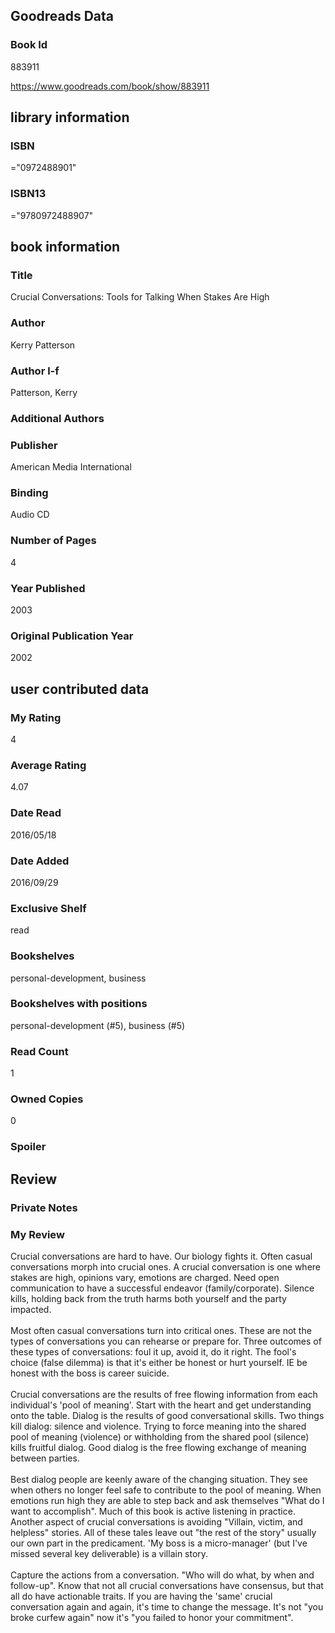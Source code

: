 <!-- This template shows how to bulk convert all columns of data into one markdown file -->
<!-- caveat: KeyError if there's a mismatch. Empty values output nothing -->

## Goodreads Data

### Book Id 

883911

https://www.goodreads.com/book/show/883911

## library information

### ISBN 
="0972488901"

### ISBN13 
="9780972488907"

## book information

### Title
Crucial Conversations: Tools for Talking When Stakes Are High

### Author 
Kerry Patterson

### Author l-f 
Patterson, Kerry

### Additional Authors


### Publisher 
American Media International

### Binding
Audio CD

### Number of Pages
4

### Year Published
2003

### Original Publication Year 
2002

## user contributed data

### My Rating
4

### Average Rating
4.07

### Date Read
2016/05/18

### Date Added
2016/09/29

### Exclusive Shelf
read

### Bookshelves
personal-development, business

### Bookshelves with positions
personal-development (#5), business (#5)

### Read Count
1

### Owned Copies
0

### Spoiler 


## Review

### Private Notes


### My Review
Crucial conversations are hard to have. Our biology fights it. Often casual conversations morph into crucial ones. A crucial conversation is one where stakes are high, opinions vary, emotions are charged. Need open communication to have a successful endeavor (family/corporate). Silence kills, holding back from the truth harms both yourself and the party impacted.<br/><br/>Most often casual conversations turn into critical ones. These are not the types of conversations you can rehearse or prepare for. Three outcomes of these types of conversations: foul it up, avoid it, do it right. The fool's choice (false dilemma) is that it's either be honest or hurt yourself. IE be honest with the boss is career suicide.<br/><br/>Crucial conversations are the results of free flowing information from each individual's 'pool of meaning'. Start with the heart and get understanding onto the table. Dialog is the results of good conversational skills. Two things kill dialog: silence and violence. Trying to force meaning into the shared pool of meaning (violence) or withholding from the shared pool (silence) kills fruitful dialog. Good dialog is the free flowing exchange of meaning between parties.<br/><br/>Best dialog people are keenly aware of the changing situation. They see when others no longer feel safe to contribute to the pool of meaning. When emotions run high they are able to step back and ask themselves "What do I want to accomplish". Much of this book is active listening in practice. Another aspect of crucial conversations is avoiding "Villain, victim, and helpless" stories. All of these tales leave out "the rest of the story" usually our own part in the predicament. 'My boss is a micro-manager' (but I've missed several key deliverable) is a villain story.<br/><br/>Capture the actions from a conversation. "Who will do what, by when and follow-up". Know that not all crucial conversations have consensus, but that all do have actionable traits. If you are having the 'same' crucial conversation again and again, it's time to change the message. It's not "you broke curfew again" now it's "you failed to honor your commitment". 